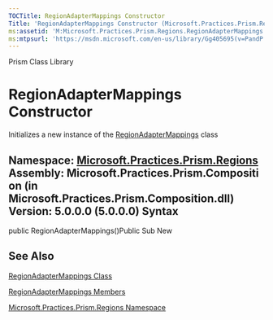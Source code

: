 ```yaml
---
TOCTitle: RegionAdapterMappings Constructor
Title: 'RegionAdapterMappings Constructor (Microsoft.Practices.Prism.Regions)'
ms:assetid: 'M:Microsoft.Practices.Prism.Regions.RegionAdapterMappings.\#ctor'
ms:mtpsurl: 'https://msdn.microsoft.com/en-us/library/Gg405695(v=PandP.50)'
---
```


Prism Class Library

RegionAdapterMappings Constructor
=================================

Initializes a new instance of the [RegionAdapterMappings](https://msdn.microsoft.com/t:microsoft.practices.prism.regions.regionadaptermappings) class

**Namespace:** [Microsoft.Practices.Prism.Regions](https://msdn.microsoft.com/n:microsoft.practices.prism.regions)
**Assembly:** Microsoft.Practices.Prism.Composition (in Microsoft.Practices.Prism.Composition.dll) Version: 5.0.0.0 (5.0.0.0)
Syntax
------

<span id="syntaxToggle"></span>public RegionAdapterMappings()Public Sub New

See Also
--------


[RegionAdapterMappings Class](https://msdn.microsoft.com/t:microsoft.practices.prism.regions.regionadaptermappings)

[RegionAdapterMappings Members](https://msdn.microsoft.com/allmembers.t:microsoft.practices.prism.regions.regionadaptermappings)

[Microsoft.Practices.Prism.Regions Namespace](https://msdn.microsoft.com/n:microsoft.practices.prism.regions)
